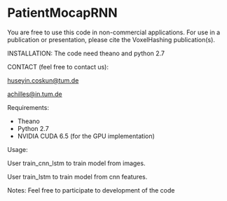 # PatientMocapRNN

You are free to use this code in non-commercial applications. For use in a publication or presentation, please cite the VoxelHashing publication(s).


INSTALLATION:
The code need theano and python 2.7

CONTACT (feel free to contact us):

huseyin.coskun@tum.de

achilles@in.tum.de


Requirements:
- Theano
- Python 2.7
- NVIDIA CUDA 6.5 (for the GPU implementation)



Usage:

User train_cnn_lstm to train model from images.

User train_lstm to train model from cnn features.

Notes:
Feel free to participate to development of the code